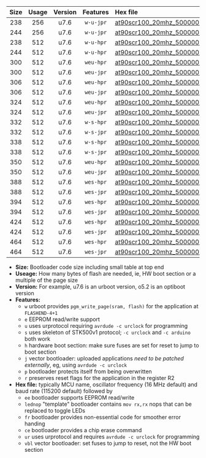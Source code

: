 |Size|Usage|Version|Features|Hex file|
|:-:|:-:|:-:|:-:|:--|
|238|256|u7.6|`w-u-jpr`|[at90scr100_20mhz_500000bps_ur_vbl.hex](https://raw.githubusercontent.com/stefanrueger/urboot/main//at90scr100_20mhz_500000bps_ur_vbl.hex)|
|244|256|u7.6|`w-u-jpr`|[at90scr100_20mhz_500000bps_lednop_ur_vbl.hex](https://raw.githubusercontent.com/stefanrueger/urboot/main//at90scr100_20mhz_500000bps_lednop_ur_vbl.hex)|
|238|512|u7.6|`w-u-hpr`|[at90scr100_20mhz_500000bps_ur.hex](https://raw.githubusercontent.com/stefanrueger/urboot/main//at90scr100_20mhz_500000bps_ur.hex)|
|244|512|u7.6|`w-u-hpr`|[at90scr100_20mhz_500000bps_lednop_ur.hex](https://raw.githubusercontent.com/stefanrueger/urboot/main//at90scr100_20mhz_500000bps_lednop_ur.hex)|
|300|512|u7.6|`weu-hpr`|[at90scr100_20mhz_500000bps_ee_ur.hex](https://raw.githubusercontent.com/stefanrueger/urboot/main//at90scr100_20mhz_500000bps_ee_ur.hex)|
|300|512|u7.6|`weu-jpr`|[at90scr100_20mhz_500000bps_ee_ur_vbl.hex](https://raw.githubusercontent.com/stefanrueger/urboot/main//at90scr100_20mhz_500000bps_ee_ur_vbl.hex)|
|306|512|u7.6|`weu-hpr`|[at90scr100_20mhz_500000bps_ee_lednop_ur.hex](https://raw.githubusercontent.com/stefanrueger/urboot/main//at90scr100_20mhz_500000bps_ee_lednop_ur.hex)|
|306|512|u7.6|`weu-jpr`|[at90scr100_20mhz_500000bps_ee_lednop_ur_vbl.hex](https://raw.githubusercontent.com/stefanrueger/urboot/main//at90scr100_20mhz_500000bps_ee_lednop_ur_vbl.hex)|
|324|512|u7.6|`weu-hpr`|[at90scr100_20mhz_500000bps_ee_lednop_fr_ur.hex](https://raw.githubusercontent.com/stefanrueger/urboot/main//at90scr100_20mhz_500000bps_ee_lednop_fr_ur.hex)|
|324|512|u7.6|`weu-jpr`|[at90scr100_20mhz_500000bps_ee_lednop_fr_ur_vbl.hex](https://raw.githubusercontent.com/stefanrueger/urboot/main//at90scr100_20mhz_500000bps_ee_lednop_fr_ur_vbl.hex)|
|332|512|u7.6|`w-s-hpr`|[at90scr100_20mhz_500000bps.hex](https://raw.githubusercontent.com/stefanrueger/urboot/main//at90scr100_20mhz_500000bps.hex)|
|332|512|u7.6|`w-s-jpr`|[at90scr100_20mhz_500000bps_vbl.hex](https://raw.githubusercontent.com/stefanrueger/urboot/main//at90scr100_20mhz_500000bps_vbl.hex)|
|338|512|u7.6|`w-s-hpr`|[at90scr100_20mhz_500000bps_lednop.hex](https://raw.githubusercontent.com/stefanrueger/urboot/main//at90scr100_20mhz_500000bps_lednop.hex)|
|338|512|u7.6|`w-s-jpr`|[at90scr100_20mhz_500000bps_lednop_vbl.hex](https://raw.githubusercontent.com/stefanrueger/urboot/main//at90scr100_20mhz_500000bps_lednop_vbl.hex)|
|350|512|u7.6|`weu-hpr`|[at90scr100_20mhz_500000bps_ee_lednop_fr_ce_ur.hex](https://raw.githubusercontent.com/stefanrueger/urboot/main//at90scr100_20mhz_500000bps_ee_lednop_fr_ce_ur.hex)|
|350|512|u7.6|`weu-jpr`|[at90scr100_20mhz_500000bps_ee_lednop_fr_ce_ur_vbl.hex](https://raw.githubusercontent.com/stefanrueger/urboot/main//at90scr100_20mhz_500000bps_ee_lednop_fr_ce_ur_vbl.hex)|
|388|512|u7.6|`wes-hpr`|[at90scr100_20mhz_500000bps_ee.hex](https://raw.githubusercontent.com/stefanrueger/urboot/main//at90scr100_20mhz_500000bps_ee.hex)|
|388|512|u7.6|`wes-jpr`|[at90scr100_20mhz_500000bps_ee_vbl.hex](https://raw.githubusercontent.com/stefanrueger/urboot/main//at90scr100_20mhz_500000bps_ee_vbl.hex)|
|394|512|u7.6|`wes-hpr`|[at90scr100_20mhz_500000bps_ee_lednop.hex](https://raw.githubusercontent.com/stefanrueger/urboot/main//at90scr100_20mhz_500000bps_ee_lednop.hex)|
|394|512|u7.6|`wes-jpr`|[at90scr100_20mhz_500000bps_ee_lednop_vbl.hex](https://raw.githubusercontent.com/stefanrueger/urboot/main//at90scr100_20mhz_500000bps_ee_lednop_vbl.hex)|
|424|512|u7.6|`wes-hpr`|[at90scr100_20mhz_500000bps_ee_lednop_fr.hex](https://raw.githubusercontent.com/stefanrueger/urboot/main//at90scr100_20mhz_500000bps_ee_lednop_fr.hex)|
|424|512|u7.6|`wes-jpr`|[at90scr100_20mhz_500000bps_ee_lednop_fr_vbl.hex](https://raw.githubusercontent.com/stefanrueger/urboot/main//at90scr100_20mhz_500000bps_ee_lednop_fr_vbl.hex)|
|464|512|u7.6|`wes-hpr`|[at90scr100_20mhz_500000bps_ee_lednop_fr_ce.hex](https://raw.githubusercontent.com/stefanrueger/urboot/main//at90scr100_20mhz_500000bps_ee_lednop_fr_ce.hex)|
|464|512|u7.6|`wes-jpr`|[at90scr100_20mhz_500000bps_ee_lednop_fr_ce_vbl.hex](https://raw.githubusercontent.com/stefanrueger/urboot/main//at90scr100_20mhz_500000bps_ee_lednop_fr_ce_vbl.hex)|

- **Size:** Bootloader code size including small table at top end
- **Useage:** How many bytes of flash are needed, ie, HW boot section or a multiple of the page size
- **Version:** For example, u7.6 is an urboot version, o5.2 is an optiboot version
- **Features:**
  + `w` urboot provides `pgm_write_page(sram, flash)` for the application at `FLASHEND-4+1`
  + `e` EEPROM read/write support
  + `u` uses urprotocol requiring `avrdude -c urclock` for programming
  + `s` uses skeleton of STK500v1 protocol; `-c urclock` and `-c arduino` both work
  + `h` hardware boot section: make sure fuses are set for reset to jump to boot section
  + `j` vector bootloader: uploaded applications *need to be patched externally*, eg, using `avrdude -c urclock`
  + `p` bootloader protects itself from being overwritten
  + `r` preserves reset flags for the application in the register R2
- **Hex file:** typically MCU name, oscillator frequency (16 MHz default) and baud rate (115200 default) followed by
  + `ee` bootloader supports EEPROM read/write
  + `lednop` "template" bootloader contains `mov rx,rx` nops that can be replaced to toggle LEDs
  + `fr` bootloader provides non-essential code for smoother error handing
  + `ce` bootloader provides a chip erase command
  + `ur` uses urprotocol and requires `avrdude -c urclock` for programming
  + `vbl` vector bootloader: set fuses to jump to reset, not the HW boot section
